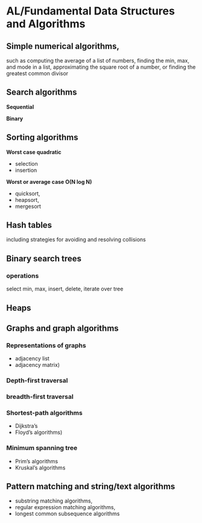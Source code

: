 # AL/Fundamental Data Structures and Algorithms

## Simple numerical algorithms, 

such as computing the average of a list of numbers, finding the min, max, and mode in a list, approximating the square root of a number, or finding the greatest common divisor

## Search algorithms

**Sequential**  

**Binary** 

## Sorting algorithms

**Worst case quadratic** 

- selection
- insertion
  
**Worst or average case O(N log N)** 

- quicksort, 
- heapsort, 
- mergesort

## Hash tables

including strategies for avoiding and resolving collisions

## Binary search trees

### operations 

select min, max, insert, delete, iterate over tree

## Heaps

## Graphs and graph algorithms

### Representations of graphs 

- adjacency list
- adjacency matrix)

### Depth-first traversal 

### breadth-first traversal

### Shortest-path algorithms 

- Dijkstra’s
- Floyd’s algorithms)

### Minimum spanning tree 

- Prim’s algorithms
- Kruskal’s algorithms

## Pattern matching and string/text algorithms 

- substring matching algorithms, 
- regular expression matching algorithms, 
- longest common subsequence algorithms
